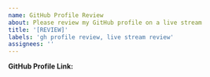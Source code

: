 ```yaml
---
name: GitHub Profile Review
about: Please review my GitHub profile on a live stream
title: '[REVIEW]'
labels: 'gh profile review, live stream review'
assignees: ''
---
```


**GitHub Profile Link:**
<!-- your GitHub profile link goes here. -->
